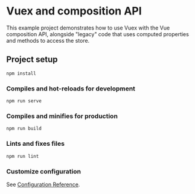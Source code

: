 # Vuex and composition API

This example project demonstrates how to use Vuex with the Vue composition
API, alongside "legacy" code that uses computed properties and methods to
access the store.

## Project setup
```
npm install
```

### Compiles and hot-reloads for development
```
npm run serve
```

### Compiles and minifies for production
```
npm run build
```

### Lints and fixes files
```
npm run lint
```

### Customize configuration
See [Configuration Reference](https://cli.vuejs.org/config/).
